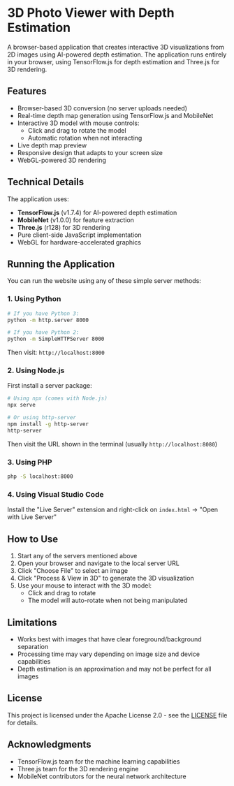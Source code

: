 # 3D Photo Viewer with Depth Estimation

A browser-based application that creates interactive 3D visualizations from 2D images using AI-powered depth estimation. The application runs entirely in your browser, using TensorFlow.js for depth estimation and Three.js for 3D rendering.

## Features

- Browser-based 3D conversion (no server uploads needed)
- Real-time depth map generation using TensorFlow.js and MobileNet
- Interactive 3D model with mouse controls:
  - Click and drag to rotate the model
  - Automatic rotation when not interacting
- Live depth map preview
- Responsive design that adapts to your screen size
- WebGL-powered 3D rendering

## Technical Details

The application uses:
- **TensorFlow.js** (v1.7.4) for AI-powered depth estimation
- **MobileNet** (v1.0.0) for feature extraction
- **Three.js** (r128) for 3D rendering
- Pure client-side JavaScript implementation
- WebGL for hardware-accelerated graphics

## Running the Application

You can run the website using any of these simple server methods:

### 1. Using Python

```bash
# If you have Python 3:
python -m http.server 8000

# If you have Python 2:
python -m SimpleHTTPServer 8000
```
Then visit: `http://localhost:8000`

### 2. Using Node.js

First install a server package:
```bash
# Using npx (comes with Node.js)
npx serve

# Or using http-server
npm install -g http-server
http-server
```
Then visit the URL shown in the terminal (usually `http://localhost:8080`)

### 3. Using PHP

```bash
php -S localhost:8000
```

### 4. Using Visual Studio Code

Install the "Live Server" extension and right-click on `index.html` -> "Open with Live Server"

## How to Use

1. Start any of the servers mentioned above
2. Open your browser and navigate to the local server URL
3. Click "Choose File" to select an image
4. Click "Process & View in 3D" to generate the 3D visualization
5. Use your mouse to interact with the 3D model:
   - Click and drag to rotate
   - The model will auto-rotate when not being manipulated

## Limitations

- Works best with images that have clear foreground/background separation
- Processing time may vary depending on image size and device capabilities
- Depth estimation is an approximation and may not be perfect for all images

## License

This project is licensed under the Apache License 2.0 - see the [LICENSE](LICENSE) file for details.

## Acknowledgments

- TensorFlow.js team for the machine learning capabilities
- Three.js team for the 3D rendering engine
- MobileNet contributors for the neural network architecture